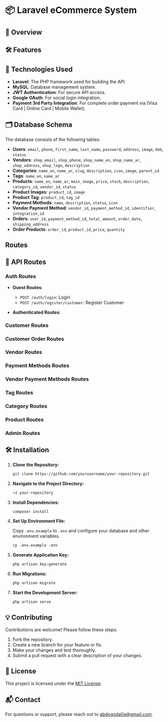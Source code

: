 
# 📦 Laravel  eCommerce System


## 🚀 Overview


## 🛠 Features



## 📜 Technologies Used

- **Laravel**: The PHP framework used for building the API.
- **MySQL**: Database management system.
- **JWT Authentication**: For secure API access.
- **Google OAuth**: For social login integration.
- **Payment 3rd Party Integration**: For complete order payment via (Visa Card | Online Card | Mobile Wallet).

## 🗂 Database Schema

The database consists of the following tables:

- **Users**: `email`, `phone`, `first_name`, `last_name`, `password`, `address`, `image`, `dob`, `status`
- **Vendors**: `shop_email`, `shop_phone`, `shop_name_en`, `shop_name_ar`, `shop_address`, `shop_logo`, `description`
- **Categories**: `name_en`, `name_ar`, `slug`, `description`, `icon`, `image`, `parent_id`
- **Tags**: `name_en`, `name_ar`
- **Products**: `name_en`, `name_ar`, `main_image`, `price`, `stock`, `description`, `category_id`, `vendor_id`, `status`
- **Product Images**: `product_id`, `image`
- **Product Tag**: `product_id`, `tag_id`
- **Payment Methods**: `name`, `description`, `status`, `icon`
- **Vendor Payment Method**: `vendor_id`, `payment_method_id`, `identifier`, `integration_id`
- **Orders**: `user_id`, `payment_method_id`, `total_amount`, `order_date`, `shipping_address`
- **Order Products**: `order_id`, `product_id`, `price`, `quantity`

## Routes

## 🔗 API Routes

### Auth Routes

- **Guest Routes**:
    - `POST /auth/login`: Login
    - `POST /auth/register/customer`: Register Customer

- **Authenticated Routes**:

### Customer Routes


### Customer Order Routes


### Vendor Routes


### Payment Methods Routes


### Vendor Payment Methods Routes


### Tag Routes


### Category Routes


### Product Routes


### Admin Routes

## 🛠 Installation

1. **Clone the Repository:**

   ```bash
   git clone https://github.com/yourusername/your-repository.git
   ```

2. **Navigate to the Project Directory:**

   ```bash
   cd your-repository
   ```

3. **Install Dependencies:**

   ```bash
   composer install
   ```

4. **Set Up Environment File:**

   Copy `.env.example` to `.env` and configure your database and other environment variables.

   ```bash
   cp .env.example .env
   ```

5. **Generate Application Key:**

   ```bash
   php artisan key:generate
   ```

6. **Run Migrations:**

   ```bash
   php artisan migrate
   ```

7. **Start the Development Server:**

   ```bash
   php artisan serve
   ```

## 💡 Contributing

Contributions are welcome! Please follow these steps:

1. Fork the repository.
2. Create a new branch for your feature or fix.
3. Make your changes and test thoroughly.
4. Submit a pull request with a clear description of your changes.

## 📜 License

This project is licensed under the [MIT License](LICENSE).

## 📬 Contact

For questions or support, please reach out to [abdogoda0a@gmail.com](mailto:abdogoda0a@gmail.com).

